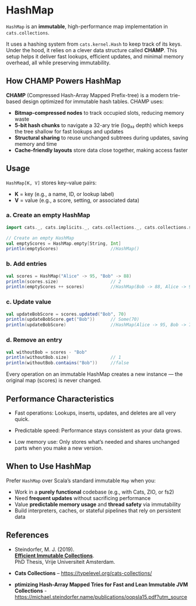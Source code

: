 # HashMap

`HashMap` is an **immutable**, high-performance map implementation in `cats.collections`. 


It uses a hashing system from `cats.kernel.Hash` to keep track of its keys. Under the hood, it relies on a clever data structure called **CHAMP**. This setup helps it deliver fast lookups, efficient updates, and minimal memory overhead, all while preserving immutability.

## How CHAMP Powers HashMap

**CHAMP** (Compressed Hash-Array Mapped Prefix-tree) is a modern trie-based design optimized for immutable hash tables. CHAMP uses:

- **Bitmap-compressed nodes** to track occupied slots, reducing memory waste  
- **5-bit hash chunks** to navigate a 32-ary trie (log₃₂ depth) which keeps the tree shallow for fast lookups and updates 
- **Structural sharing** to reuse unchanged subtrees during updates, saving memory and time  
- **Cache-friendly layouts** store data close together, making access faster



## Usage
`HashMap[K, V]` stores key–value pairs:  
- **K** = key (e.g., a name, ID, or lookup label)  
- **V** = value (e.g., a score, setting, or associated data)

### a. Create an empty HashMap

```scala mdoc
import cats._, cats.implicits._, cats.collections._, cats.collections.syntax.all._

// Create an empty HashMap
val emptyScores = HashMap.empty[String, Int]
println(emptyScores)                    //HashMap()

```
### b. Add entries
```scala mdoc
val scores = HashMap("Alice" -> 95, "Bob" -> 88)
println(scores.size)                    // 2
println(emptyScores ++ scores)          //HashMap(Bob -> 88, Alice -> 95)           
```

### c. Update value
```scala mdoc
val updateBobScore = scores.updated("Bob", 70)
println(updateBobScore.get("Bob"))      // Some(70)
println(updateBobScore)                 //HashMap(Alice -> 95, Bob -> 70)              
```

### d. Remove an entry
```scala mdoc
val withoutBob = scores - "Bob"
println(withoutBob.size)                // 1
println(withoutBob.contains("Bob"))     //false
```

Every operation on an immutable HashMap creates a new instance — the original map (scores) is never changed.

## Performance Characteristics

- Fast operations: Lookups, inserts, updates, and deletes are all very quick.

- Predictable speed: Performance stays consistent as your data grows.

- Low memory use: Only stores what’s needed and shares unchanged parts when you make a new version.



## When to Use HashMap

Prefer `HashMap` over Scala’s standard immutable `Map` when you:

- Work in a **purely functional** codebase (e.g., with Cats, ZIO, or fs2)  
- Need **frequent updates** without sacrificing performance  
- Value **predictable memory usage** and **thread safety** via immutability  
- Build interpreters, caches, or stateful pipelines that rely on persistent data  


## References

- Steindorfer, M. J. (2019).  
   **[Efficient Immutable Collections](https://michael.steindorfer.name/publications/phd-thesis-efficient-immutable-collections.pdf)**.  
   PhD Thesis, Vrije Universiteit Amsterdam.

- **Cats Collections** – https://typelevel.org/cats-collections/

- **ptimizing Hash-Array Mapped Tries for
Fast and Lean Immutable JVM Collections** - https://michael.steindorfer.name/publications/oopsla15.pdf?utm_source

